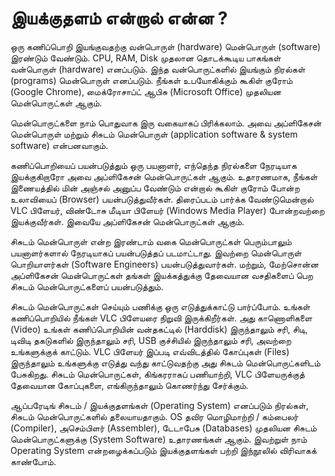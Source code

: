 இயக்குதளம் என்றால் என்ன ?
====

ஒரு கணிப்பொறி இயங்குவதற்கு வன்பொருள் (hardware) மென்பொருள் (software) இரண்டும் வேண்டும். CPU, RAM, Disk முதலான தொடக்கூடிய பாகங்கள் வன்பொருள் (hardware) எனப்படும். இந்த வன்பொருட்களில் இயங்கும் நிரல்கள் (programs) மென்பொருள் எனப்படும். நீங்கள் உபயோகிக்கும் கூகிள் குரோம் (Google Chrome), மைக்ரோசாப்ட் ஆபிசு (Microsoft Office) முதலியன மென்பொருட்கள் ஆகும்.

மென்பொருட்களை நாம் பொதுவாக இரு வகையாகப் பிரிக்கலாம். அவை அப்ளிகேசன் மென்பொருள் மற்றும் சிசுடம் மென்பொருள் (application software & system software) என்பனவாகும்.

கணிப்பொறியைப் பயன்படுத்தும் ஒரு பயனாளர், எந்தெந்த நிரல்களை நேரடியாக இயக்குகிறாரோ அவை அப்ளிகேசன் மென்பொருட்கள் ஆகும். உதாரணமாக, நீங்கள் இணையத்தில் மின் அஞ்சல் அனுப்ப வேண்டும் என்றால் கூகிள் குரோம் போன்ற உலாவியைப் (Browser) பயன்படுத்துவீர்கள். திரைப்படம் பார்க்க வேண்டுமென்றால் VLC பிளேயர், விண்டோசு மீடியா பிளேயர் (Windows Media Player) போன்றவற்றை இயக்குவீர்கள்.  இவையே அப்ளிகேசன் மென்பொருட்கள் ஆகும்.

சிசுடம் மென்பொருள் என்ற இரண்டாம் வகை மென்பொருட்கள் பெரும்பாலும் பயனாளர்களால் நேரடியாகப் பயன்படுத்தப் படமாட்டாது. இவற்றை மென்பொருள்  பொறியாளர்கள் (Software Engineers) பயன்படுத்துவார்கள். மற்றும், மேற்சொன்ன அப்ளிகேசன் மென்பொருட்கள் தங்கள் இயக்கத்துக்கு தேவையான வசதிகளைப் பெற சிசுடம் மென்பொருட்களைப் பயன்படுத்தும்.

சிசுடம் மென்பொருட்கள் செய்யும் பணிக்கு ஒரு எடுத்துக்காட்டு பார்ப்போம். உங்கள் கணிப்பொறியில் நீங்கள் VLC பிளேயரை நிறுவி இருக்கிறீர்கள். அது காணொளிகளை (Video) உங்கள் கணிப்பொறியின் வன்தகட்டில் (Harddisk) இருந்தாலும் சரி, சிடி, டிவிடி தகடுகளில் இருந்தாலும் சரி, USB குச்சியில் இருந்தாலும் சரி, அவற்றை உங்களுக்குக் காட்டும். VLC பிளேயர் இப்படி எவ்விடத்தில் கோப்புகள் (Files) இருந்தாலும் உங்களுக்கு எடுத்து வந்து காட்டுவதற்கு அது சிசுடம் மென்பொருட்களிடம் பேசுகிறது. சிசுடம் மென்பொருட்கள், கிங்கரராகப் பணியாற்றி, VLC பிளேயருக்குத் தேவையான கோப்புகளை, எங்கிருந்தாலும் கொணர்ந்து சேர்க்கும்.

ஆப்பரேடிங் சிசுடம் / இயக்குதளங்கள் (Operating System) எனப்படும் நிரல்கள், சிசுடம் மென்பொருட்களில் தலையாயதாகும். OS தவிர மொழிமாற்றி / கம்பைலர் (Compiler),  அசெம்பிளர் (Assembler),   டேடாபேசு (Databases) முதலியன சிசுடம் மென்பொருட்களுக்கு  (System Software) உதாரணங்கள் ஆகும். இவற்றுள் நாம் Operating System என்றழைக்கப்படும் இயக்குதளங்கள் பற்றி இந்நூலில் விரிவாகக் காண்போம்.

